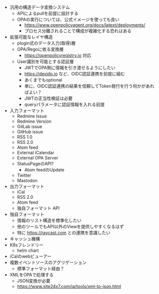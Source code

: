 - 汎用の構造データ変換システム
  - APIによるpullを前提に設計する
  - OPAの実行については、公式イメージを使っても良い
    - https://www.openpolicyagent.org/docs/latest/deployments/
    - プロセス分離されることで構成が複雑化する恐れはある
- 拡張可能なレイヤ構造
  - plugin式のデータ入力(取得)層
  - OPA/Regoに依る変換層
    - https://openpolicyregistry.io 対応
  - User識別を可能とする認証層
    - JWTでOPA側に情報を引き渡せるようにしたい
    - https://dexidp.io など、OIDC認証連携を前提に組む
    - あくまでもoptional
    - 単に、OIDC認証連携の結果を信頼してToken発行を行う何かがあればよい？
    - JWTの正当性検証は必要
    - queryパラメータに認証情報を入れる前提
- 入力フォーマット
  - Redmine Issue
  - Redmine Version
  - GitLab issue
  - GitHub issue
  - RSS 1.0
  - RSS 2.0
  - Atom feed
  - External iCalendar
  - External OPA Server
  - StatusPageのAPI?
    - Atom feedのUpdate
  - Twitter
  - Mastodon
- 出力フォーマット
  - iCal
  - RSS 2.0
  - Atom feed
  - 独自フォーマット API
- 独自フォーマット
  - 情報のリスト構造を標準化したい
  - 他のツールでもAPI以外のViewを提供しやすくなるはず
  - 特に https://raycast.com との連携を意識したい
- キャッシュ機構
- K8sフレンドリー
  - helm chart
- iCalのwebビューアー
- 複数イベントソースのアグリゲーション
  - 標準フォーマット経由？
- XMLをOPAで処理する
  - JSON変換が必要
  - https://www.site24x7.com/ja/tools/xml-to-json.html
